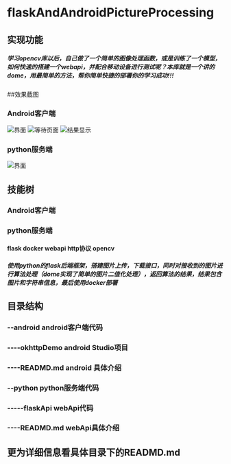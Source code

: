 # flaskAndAndroidPictureProcessing

## 实现功能

##### 	学习opencv库以后，自己做了一个简单的图像处理函数，或是训练了一个模型，如何快速的搭建一个webapi，并配合移动设备进行测试呢？本库就是一个讲的dome，用最简单的方法，帮你简单快捷的部署你的学习成功!!!
##效果截图
### Android客户端
![界面](E:\PycharmProjects\flaskPictureProcessing\README.assets\界面.png)
![等待页面](E:\PycharmProjects\flaskPictureProcessing\README.assets\等待页面.png)
![结果显示](E:\PycharmProjects\flaskPictureProcessing\README.assets\结果显示.png)
### python服务端
![界面](E:\PycharmProjects\flaskPictureProcessing\README.assets\界面.png)
## 技能树

### Android客户端


### python服务端

#### 	flask docker webapi http协议 opencv

##### 	使用python的flask后端框架，搭建图片上传，下载接口，同时对接收到的图片进行算法处理（dome实现了简单的图片二值化处理），返回算法的结果，结果包含图片和字符串信息，最后使用docker部署

## 目录结构

### --android android客户端代码

###   ----okhttpDemo  android Studio项目 

###   ----READMD.md  android 具体介绍

### --python python服务端代码

### 	-----flaskApi   webApi代码

### 	----READMD.md  webApi具体介绍



## 更为详细信息看具体目录下的READMD.md
